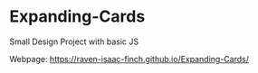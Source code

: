 # Expanding-Cards
Small Design Project with basic JS

Webpage: https://raven-isaac-finch.github.io/Expanding-Cards/

